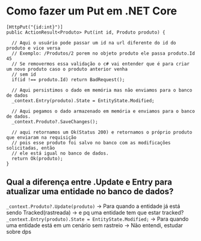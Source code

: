 # Como fazer um Put em .NET Core
```
[HttpPut("{id:int}")]
public ActionResult<Produto> Put(int id, Produto produto) {

  // Aqui o usuário pode passar um id na url diferente do id do produto e vice versa
  // Exemplo: /Produtos/2 porem no objeto produto ele passa produto.Id 45
  // Se removermos essa validação o c# vai entender que é para criar um novo produto caso o produto anterior venha
  // sem id
  if(id !== produto.Id) return BadRequest();

  // Aqui persistimos o dado em memória mas não enviamos para o banco de dados
  _context.Entry(produto).State = EntityState.Modified;
  
  // Aqui pegamos o dado armazenado em memória e enviamos para o banco de dados.
  _context.Produto?.SaveChanges();

  // aqui retornamos um Ok(Status 200) e retornamos o próprio produto que enviaram na requisição
  // pois esse produto foi salvo no banco com as modificações solicitadas, então
  // ele está igual no banco de dados.
  return Ok(produto);
}
```
## Qual a diferença entre .Update e Entry para atualizar uma entidade no banco de dados?

`_context.Produto?.Update(produto)` -> Para quando a entidade já está sendo Tracked(rastreada) -> e pq uma entidade tem que estar tracked?
`_context.Entry(produto).State = EntityState.Modified;` -> Para quando uma entidade está em um cenário sem rastreio -> Não entendi, estudar sobre dps